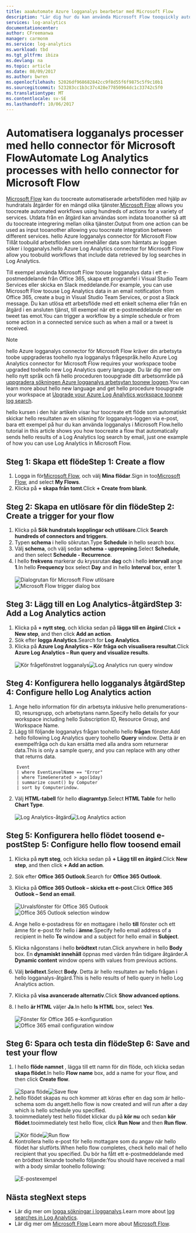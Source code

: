 ```yaml
---
title: aaaAutomate Azure logganalys bearbetar med Microsoft Flow
description: "Lär dig hur du kan använda Microsoft Flow tooquickly automatisera repeterbara processer med hello Azure logganalys-anslutningen."
services: log-analytics
documentationcenter: 
author: CFreemanwa
manager: carmonm
ms.service: log-analytics
ms.workload: tbd
ms.tgt_pltfrm: ibiza
ms.devlang: na
ms.topic: article
ms.date: 08/09/2017
ms.author: bwren
ms.openlocfilehash: 52026df968682842cc9f8d55f6f9875c5f9c10b1
ms.sourcegitcommit: 523283cc1b3c37c428e77850964dc1c33742c5f0
ms.translationtype: MT
ms.contentlocale: sv-SE
ms.lasthandoff: 10/06/2017
---
```

# <a name="automate-log-analytics-processes-with-hello-connector-for-microsoft-flow"></a><span data-ttu-id="e6bbd-103">Automatisera logganalys processer med hello connector för Microsoft Flow</span><span class="sxs-lookup"><span data-stu-id="e6bbd-103">Automate Log Analytics processes with hello connector for Microsoft Flow</span></span>
<span data-ttu-id="e6bbd-104">[Microsoft Flow](https://ms.flow.microsoft.com) kan du toocreate automatiserade arbetsflöden med hjälp av hundratals åtgärder för en mängd olika tjänster.</span><span class="sxs-lookup"><span data-stu-id="e6bbd-104">[Microsoft Flow](https://ms.flow.microsoft.com) allows you toocreate automated workflows using hundreds of actions for a variety of services.</span></span> <span data-ttu-id="e6bbd-105">Utdata från en åtgärd kan användas som indata tooanother så att du toocreate integrering mellan olika tjänster.</span><span class="sxs-lookup"><span data-stu-id="e6bbd-105">Output from one action can be used as input tooanother allowing you toocreate integration between different services.</span></span>  <span data-ttu-id="e6bbd-106">hello Azure logganalys connector för Microsoft Flow Tillåt toobuild arbetsflöden som innehåller data som hämtats av loggen söker i logganalys.</span><span class="sxs-lookup"><span data-stu-id="e6bbd-106">hello Azure Log Analytics connector for Microsoft Flow allow you toobuild workflows that include data retrieved by log searches in Log Analytics.</span></span>

<span data-ttu-id="e6bbd-107">Till exempel använda Microsoft Flow toouse logganalys data i ett e-postmeddelande från Office 365, skapa ett programfel i Visual Studio Team Services eller skicka en Slack meddelande.</span><span class="sxs-lookup"><span data-stu-id="e6bbd-107">For example, you can use Microsoft Flow toouse Log Analytics data in an email notification from Office 365, create a bug in Visual Studio Team Services, or post a Slack message.</span></span>  <span data-ttu-id="e6bbd-108">Du kan utlösa ett arbetsflöde med ett enkelt schema eller från en åtgärd i en ansluten tjänst, till exempel när ett e-postmeddelande eller en tweet tas emot.</span><span class="sxs-lookup"><span data-stu-id="e6bbd-108">You can trigger a workflow by a simple schedule or from some action in a connected service such as when a mail or a tweet is received.</span></span>  


> [!NOTE]
> <span data-ttu-id="e6bbd-109">hello Azure logganalys connector för Microsoft Flow kräver din arbetsyta toobe uppgraderas toohello nya logganalys frågespråk.</span><span class="sxs-lookup"><span data-stu-id="e6bbd-109">hello Azure Log Analytics connector for Microsoft Flow requires your workspace toobe upgraded toohello new Log Analytics query language.</span></span> <span data-ttu-id="e6bbd-110">Du lär dig mer om hello nytt språk och få hello proceduren tooupgrade ditt arbetsområde på [uppgradera sökningen Azure logganalys arbetsytan toonew loggen](log-analytics-log-search-upgrade.md).</span><span class="sxs-lookup"><span data-stu-id="e6bbd-110">You can learn more about hello new language and get hello procedure tooupgrade your workspace at [Upgrade your Azure Log Analytics workspace toonew log search](log-analytics-log-search-upgrade.md).</span></span>  

<span data-ttu-id="e6bbd-111">hello kursen i den här artikeln visar hur toocreate ett flöde som automatiskt skickar hello resultaten av en sökning för logganalys-loggen via e-post, bara ett exempel på hur du kan använda logganalys i Microsoft Flow.</span><span class="sxs-lookup"><span data-stu-id="e6bbd-111">hello tutorial in this article shows you how toocreate a flow that automatically sends hello results of a Log Analytics log search by email, just one example of how you can use Log Analytics in Microsoft Flow.</span></span> 


## <a name="step-1-create-a-flow"></a><span data-ttu-id="e6bbd-112">Steg 1: Skapa ett flöde</span><span class="sxs-lookup"><span data-stu-id="e6bbd-112">Step 1: Create a flow</span></span>
1. <span data-ttu-id="e6bbd-113">Logga in för[Microsoft Flow](http://flow.microsoft.com), och välj **Mina flödar**.</span><span class="sxs-lookup"><span data-stu-id="e6bbd-113">Sign in too[Microsoft Flow](http://flow.microsoft.com), and select **My Flows**.</span></span>
2. <span data-ttu-id="e6bbd-114">Klicka på **+ skapa från tomt**.</span><span class="sxs-lookup"><span data-stu-id="e6bbd-114">Click **+ Create from blank**.</span></span>

## <a name="step-2-create-a-trigger-for-your-flow"></a><span data-ttu-id="e6bbd-115">Steg 2: Skapa en utlösare för din flöde</span><span class="sxs-lookup"><span data-stu-id="e6bbd-115">Step 2: Create a trigger for your flow</span></span>
1. <span data-ttu-id="e6bbd-116">Klicka på **Sök hundratals kopplingar och utlösare**.</span><span class="sxs-lookup"><span data-stu-id="e6bbd-116">Click **Search hundreds of connectors and triggers**.</span></span>
2. <span data-ttu-id="e6bbd-117">Typen **schema** i hello sökrutan.</span><span class="sxs-lookup"><span data-stu-id="e6bbd-117">Type **Schedule** in hello search box.</span></span>
3. <span data-ttu-id="e6bbd-118">Välj **schema**, och välj sedan **schema - upprepning**.</span><span class="sxs-lookup"><span data-stu-id="e6bbd-118">Select **Schedule**, and then select **Schedule - Recurrence**.</span></span>
4. <span data-ttu-id="e6bbd-119">I hello **frekvens** markerar du kryssrutan **dag** och i hello **intervall** ange **1**.</span><span class="sxs-lookup"><span data-stu-id="e6bbd-119">In hello **Frequency** box select **Day** and in hello **Interval** box, enter **1**.</span></span><br><br><span data-ttu-id="e6bbd-120">![Dialogrutan för Microsoft Flow utlösare](media/log-analytics-flow-tutorial/flow01.png)</span><span class="sxs-lookup"><span data-stu-id="e6bbd-120">![Microsoft Flow trigger dialog box](media/log-analytics-flow-tutorial/flow01.png)</span></span>


## <a name="step-3-add-a-log-analytics-action"></a><span data-ttu-id="e6bbd-121">Steg 3: Lägg till en Log Analytics-åtgärd</span><span class="sxs-lookup"><span data-stu-id="e6bbd-121">Step 3: Add a Log Analytics action</span></span>
1. <span data-ttu-id="e6bbd-122">Klicka på **+ nytt steg**, och klicka sedan på **lägga till en åtgärd**.</span><span class="sxs-lookup"><span data-stu-id="e6bbd-122">Click **+ New step**, and then click **Add an action**.</span></span>
2. <span data-ttu-id="e6bbd-123">Sök efter **logga Analytics**.</span><span class="sxs-lookup"><span data-stu-id="e6bbd-123">Search for **Log Analytics**.</span></span>
3. <span data-ttu-id="e6bbd-124">Klicka på **Azure Log Analytics – Kör fråga och visualisera resultat**.</span><span class="sxs-lookup"><span data-stu-id="e6bbd-124">Click **Azure Log Analytics – Run query and visualize results**.</span></span><br><br><span data-ttu-id="e6bbd-125">![Kör frågefönstret logganalys](media/log-analytics-flow-tutorial/flow02.png)</span><span class="sxs-lookup"><span data-stu-id="e6bbd-125">![Log Analytics run query window](media/log-analytics-flow-tutorial/flow02.png)</span></span>

## <a name="step-4-configure-hello-log-analytics-action"></a><span data-ttu-id="e6bbd-126">Steg 4: Konfigurera hello logganalys åtgärd</span><span class="sxs-lookup"><span data-stu-id="e6bbd-126">Step 4: Configure hello Log Analytics action</span></span>

1. <span data-ttu-id="e6bbd-127">Ange hello information för din arbetsyta inklusive hello prenumerations-ID, resursgrupp, och arbetsytans namn.</span><span class="sxs-lookup"><span data-stu-id="e6bbd-127">Specify hello details for your workspace including hello Subscription ID, Resource Group, and Workspace Name.</span></span>
2. <span data-ttu-id="e6bbd-128">Lägg till följande logganalys frågan toohello hello **frågan** fönster.</span><span class="sxs-lookup"><span data-stu-id="e6bbd-128">Add hello following Log Analytics query toohello **Query** window.</span></span>  <span data-ttu-id="e6bbd-129">Detta är en exempelfråga och du kan ersätta med alla andra som returnerar data.</span><span class="sxs-lookup"><span data-stu-id="e6bbd-129">This is only a sample query, and you can replace with any other that returns data.</span></span>
```
    Event
    | where EventLevelName == "Error" 
    | where TimeGenerated > ago(1day)
    | summarize count() by Computer
    | sort by Computerindow. 
```

2. <span data-ttu-id="e6bbd-130">Välj **HTML-tabell** för hello **diagramtyp**.</span><span class="sxs-lookup"><span data-stu-id="e6bbd-130">Select **HTML Table** for hello **Chart Type**.</span></span><br><br><span data-ttu-id="e6bbd-131">![Log Analytics-åtgärd](media/log-analytics-flow-tutorial/flow03.png)</span><span class="sxs-lookup"><span data-stu-id="e6bbd-131">![Log Analytics action](media/log-analytics-flow-tutorial/flow03.png)</span></span>

## <a name="step-5-configure-hello-flow-toosend-email"></a><span data-ttu-id="e6bbd-132">Steg 5: Konfigurera hello flödet toosend e-post</span><span class="sxs-lookup"><span data-stu-id="e6bbd-132">Step 5: Configure hello flow toosend email</span></span>

1. <span data-ttu-id="e6bbd-133">Klicka på **nytt steg**, och klicka sedan på **+ Lägg till en åtgärd**.</span><span class="sxs-lookup"><span data-stu-id="e6bbd-133">Click **New step**, and then click **+ Add an action**.</span></span>
2. <span data-ttu-id="e6bbd-134">Sök efter **Office 365 Outlook**.</span><span class="sxs-lookup"><span data-stu-id="e6bbd-134">Search for **Office 365 Outlook**.</span></span>
3. <span data-ttu-id="e6bbd-135">Klicka på **Office 365 Outlook – skicka ett e-post**.</span><span class="sxs-lookup"><span data-stu-id="e6bbd-135">Click **Office 365 Outlook – Send an email**.</span></span><br><br><span data-ttu-id="e6bbd-136">![Urvalsfönster för Office 365 Outlook](media/log-analytics-flow-tutorial/flow04.png)</span><span class="sxs-lookup"><span data-stu-id="e6bbd-136">![Office 365 Outlook selection window](media/log-analytics-flow-tutorial/flow04.png)</span></span>

4. <span data-ttu-id="e6bbd-137">Ange hello e-postadress för en mottagare i hello **till** fönster och ett ämne för e-post för hello i **ämne**.</span><span class="sxs-lookup"><span data-stu-id="e6bbd-137">Specify hello email address of a recipient in hello **To** window and a subject for hello email in **Subject**.</span></span>
5. <span data-ttu-id="e6bbd-138">Klicka någonstans i hello **brödtext** rutan.</span><span class="sxs-lookup"><span data-stu-id="e6bbd-138">Click anywhere in hello **Body** box.</span></span>  <span data-ttu-id="e6bbd-139">En **dynamiskt innehåll** öppnas med värden från tidigare åtgärder.</span><span class="sxs-lookup"><span data-stu-id="e6bbd-139">A **Dynamic content** window opens with values from previous actions.</span></span>  
6. <span data-ttu-id="e6bbd-140">Välj **brödtext**.</span><span class="sxs-lookup"><span data-stu-id="e6bbd-140">Select **Body**.</span></span>  <span data-ttu-id="e6bbd-141">Detta är hello resultaten av hello frågan i hello logganalys-åtgärd.</span><span class="sxs-lookup"><span data-stu-id="e6bbd-141">This is hello results of hello query in hello Log Analytics action.</span></span>
6. <span data-ttu-id="e6bbd-142">Klicka på **visa avancerade alternativ**.</span><span class="sxs-lookup"><span data-stu-id="e6bbd-142">Click **Show advanced options**.</span></span>
7. <span data-ttu-id="e6bbd-143">I hello **är HTML** väljer **Ja**.</span><span class="sxs-lookup"><span data-stu-id="e6bbd-143">In hello **Is HTML** box, select **Yes**.</span></span><br><br><span data-ttu-id="e6bbd-144">![Fönster för Office 365 e-konfiguration](media/log-analytics-flow-tutorial/flow05.png)</span><span class="sxs-lookup"><span data-stu-id="e6bbd-144">![Office 365 email configuration window](media/log-analytics-flow-tutorial/flow05.png)</span></span>

## <a name="step-6-save-and-test-your-flow"></a><span data-ttu-id="e6bbd-145">Steg 6: Spara och testa din flöde</span><span class="sxs-lookup"><span data-stu-id="e6bbd-145">Step 6: Save and test your flow</span></span>
1. <span data-ttu-id="e6bbd-146">I hello **flöde namnet** , lägga till ett namn för din flöde, och klicka sedan **skapa flödet**.</span><span class="sxs-lookup"><span data-stu-id="e6bbd-146">In hello **Flow name** box, add a name for your flow, and then click **Create flow**.</span></span><br><br><span data-ttu-id="e6bbd-147">![Spara flöde](media/log-analytics-flow-tutorial/flow06.png)</span><span class="sxs-lookup"><span data-stu-id="e6bbd-147">![Save flow](media/log-analytics-flow-tutorial/flow06.png)</span></span>
2. <span data-ttu-id="e6bbd-148">hello flödet skapas nu och kommer att köras efter en dag som är hello-schema som du angett.</span><span class="sxs-lookup"><span data-stu-id="e6bbd-148">hello flow is now created and will run after a day which is hello schedule you specified.</span></span> 
3. <span data-ttu-id="e6bbd-149">tooimmediately test hello flödet klickar du på **kör nu** och sedan **kör flödet**.</span><span class="sxs-lookup"><span data-stu-id="e6bbd-149">tooimmediately test hello flow, click **Run Now** and then **Run flow**.</span></span><br><br><span data-ttu-id="e6bbd-150">![Kör flöde](media/log-analytics-flow-tutorial/flow07.png)</span><span class="sxs-lookup"><span data-stu-id="e6bbd-150">![Run flow](media/log-analytics-flow-tutorial/flow07.png)</span></span>
3. <span data-ttu-id="e6bbd-151">Kontrollera hello e-post för hello mottagare som du angav när hello flödet har slutförts.</span><span class="sxs-lookup"><span data-stu-id="e6bbd-151">When hello flow completes, check hello mail of hello recipient that you specified.</span></span>  <span data-ttu-id="e6bbd-152">Du bör ha fått ett e-postmeddelande med en brödtext liknande toohello följande:</span><span class="sxs-lookup"><span data-stu-id="e6bbd-152">You should have received a mail with a body similar toohello following:</span></span><br><br>![E-postexempel](media/log-analytics-flow-tutorial/flow08.png)


## <a name="next-steps"></a><span data-ttu-id="e6bbd-154">Nästa steg</span><span class="sxs-lookup"><span data-stu-id="e6bbd-154">Next steps</span></span>

- <span data-ttu-id="e6bbd-155">Lär dig mer om [logga sökningar i logganalys](log-analytics-log-search-new.md).</span><span class="sxs-lookup"><span data-stu-id="e6bbd-155">Learn more about [log searches in Log Analytics](log-analytics-log-search-new.md).</span></span>
- <span data-ttu-id="e6bbd-156">Lär dig mer om [Microsoft Flow](https://ms.flow.microsoft.com).</span><span class="sxs-lookup"><span data-stu-id="e6bbd-156">Learn more about [Microsoft Flow](https://ms.flow.microsoft.com).</span></span>



